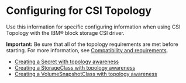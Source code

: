 # Configuring for CSI Topology

Use this information for specific configuring information when using CSI Topology with the IBM® block storage CSI driver.

**Important:** Be sure that all of the topology requirements are met before starting. For more information, see [Compatibility and requirements](../installation/install_compatibility_requirements.md).

- [Creating a Secret with topology awareness](creating_secret_topology_aware.md)
- [Creating a StorageClass with topology awareness](creating_storageclass_topology_aware.md)
- [Creating a VolumeSnapshotClass with topology awareness](creating_volumesnapshotclass_topology_aware.md)
